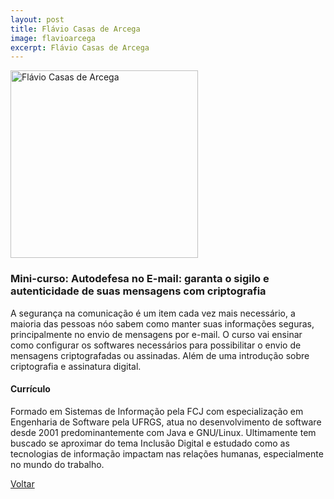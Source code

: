 ```yaml
---
layout: post
title: Flávio Casas de Arcega
image: flavioarcega
excerpt: Flávio Casas de Arcega
---
```

<p><img src="{{ site.baseurl }}/convidados/{{ page.image }}.jpg" alt="Flávio Casas de Arcega" height="300" width="300"/></p>

### Mini-curso: Autodefesa no E-mail: garanta o sigilo e autenticidade de suas mensagens com criptografia

A segurança na comunicação é um item cada vez mais necessário, a maioria das pessoas nóo sabem como manter suas informações seguras, principalmente no envio de mensagens por e-mail.
O curso vai ensinar como configurar os softwares necessários para possibilitar o envio de mensagens criptografadas ou assinadas. Além de uma introdução sobre criptografia e assinatura digital.

#### Currículo

Formado em Sistemas de Informação pela FCJ com especialização em Engenharia de Software pela UFRGS, atua no desenvolvimento de software desde 2001 predominantemente com Java e GNU/Linux. Ultimamente tem buscado se aproximar do tema Inclusão Digital e estudado como as tecnologias de informação impactam nas relações humanas, especialmente no mundo do trabalho.

<a href="{{ site.baseurl }}/index.html">Voltar</a>


